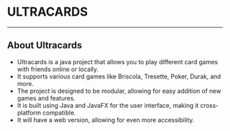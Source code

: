 # ULTRACARDS

---

## About Ultracards
- Ultracards is a java project that allows you to play different card games with friends online or locally.
- It supports various card games like Briscola, Tresette, Poker, Durak, and more.
- The project is designed to be modular, allowing for easy addition of new games and features.
- It is built using Java and JavaFX for the user interface, making it cross-platform compatible.
- It will have a web version, allowing for even more accessibility.
